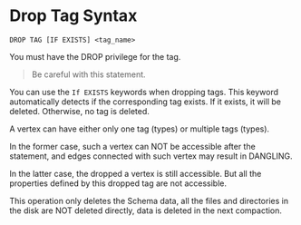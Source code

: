 # Drop Tag Syntax

```ngql
DROP TAG [IF EXISTS] <tag_name>
```

You must have the DROP privilege for the tag.

> Be careful with this statement.

You can use the `If EXISTS` keywords when dropping tags. This keyword automatically detects if the corresponding tag exists. If it exists, it will be deleted. Otherwise, no tag is deleted.

A vertex can have either only one tag (types) or multiple tags (types).

In the former case, such a vertex can NOT be accessible after the statement, and edges connected with such vertex may result in DANGLING.

In the latter case, the dropped a vertex is still accessible. But all the properties defined by this dropped tag are not accessible.

This operation only deletes the Schema data, all the files and directories in the disk are NOT deleted directly, data is deleted in the next compaction.
